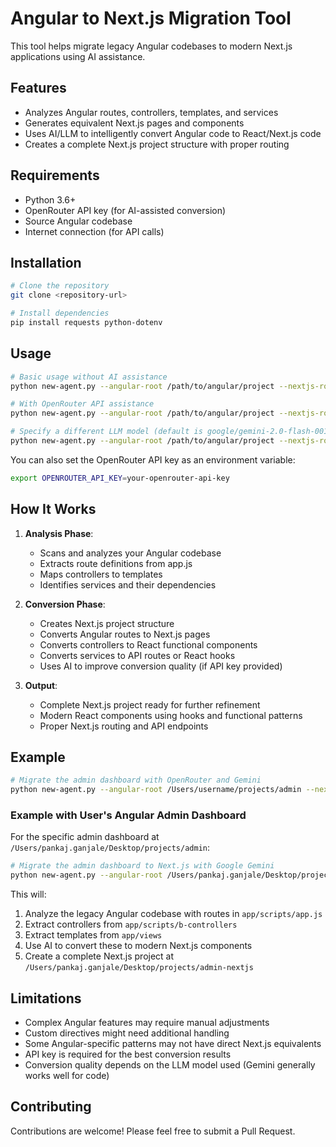 # Angular to Next.js Migration Tool

This tool helps migrate legacy Angular codebases to modern Next.js applications using AI assistance.

## Features

- Analyzes Angular routes, controllers, templates, and services
- Generates equivalent Next.js pages and components
- Uses AI/LLM to intelligently convert Angular code to React/Next.js code
- Creates a complete Next.js project structure with proper routing

## Requirements

- Python 3.6+
- OpenRouter API key (for AI-assisted conversion)
- Source Angular codebase
- Internet connection (for API calls)

## Installation

```bash
# Clone the repository
git clone <repository-url>

# Install dependencies
pip install requests python-dotenv
```

## Usage

```bash
# Basic usage without AI assistance
python new-agent.py --angular-root /path/to/angular/project --nextjs-root /path/to/output/nextjs/project

# With OpenRouter API assistance
python new-agent.py --angular-root /path/to/angular/project --nextjs-root /path/to/output/nextjs/project --api-key your-openrouter-api-key

# Specify a different LLM model (default is google/gemini-2.0-flash-001)
python new-agent.py --angular-root /path/to/angular/project --nextjs-root /path/to/output/nextjs/project --api-key your-openrouter-api-key --model claude-3-opus-20240229
```

You can also set the OpenRouter API key as an environment variable:
```bash
export OPENROUTER_API_KEY=your-openrouter-api-key
```

## How It Works

1. **Analysis Phase**: 
   - Scans and analyzes your Angular codebase
   - Extracts route definitions from app.js
   - Maps controllers to templates
   - Identifies services and their dependencies

2. **Conversion Phase**:
   - Creates Next.js project structure
   - Converts Angular routes to Next.js pages
   - Converts controllers to React functional components
   - Converts services to API routes or React hooks
   - Uses AI to improve conversion quality (if API key provided)

3. **Output**:
   - Complete Next.js project ready for further refinement
   - Modern React components using hooks and functional patterns
   - Proper Next.js routing and API endpoints

## Example

```bash
# Migrate the admin dashboard with OpenRouter and Gemini
python new-agent.py --angular-root /Users/username/projects/admin --nextjs-root /Users/username/projects/admin-nextjs --api-key rt-xxxxxxxxxxxxxxxxxxxxxxx
```

### Example with User's Angular Admin Dashboard

For the specific admin dashboard at `/Users/pankaj.ganjale/Desktop/projects/admin`:

```bash
# Migrate the admin dashboard to Next.js with Google Gemini
python new-agent.py --angular-root /Users/pankaj.ganjale/Desktop/projects/admin --nextjs-root /Users/pankaj.ganjale/Desktop/projects/admin-nextjs --api-key your-openrouter-api-key
```

This will:
1. Analyze the legacy Angular codebase with routes in `app/scripts/app.js`
2. Extract controllers from `app/scripts/b-controllers`
3. Extract templates from `app/views` 
4. Use AI to convert these to modern Next.js components
5. Create a complete Next.js project at `/Users/pankaj.ganjale/Desktop/projects/admin-nextjs`

## Limitations

- Complex Angular features may require manual adjustments
- Custom directives might need additional handling
- Some Angular-specific patterns may not have direct Next.js equivalents
- API key is required for the best conversion results
- Conversion quality depends on the LLM model used (Gemini generally works well for code)

## Contributing

Contributions are welcome! Please feel free to submit a Pull Request. 